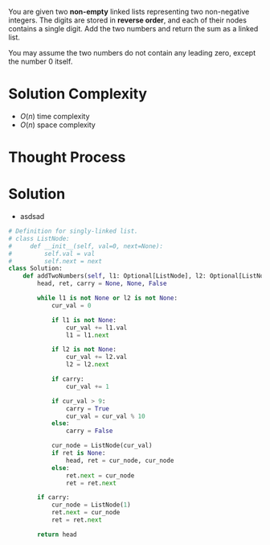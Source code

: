 You are given two **non-empty** linked lists representing two non-negative integers. The digits are stored in **reverse order**, and each of their nodes contains a single digit. Add the two numbers and return the sum as a linked list.

You may assume the two numbers do not contain any leading zero, except the number 0 itself.
# Solution Complexity
- $O(n)$ time complexity
- $O(n)$ space complexity
# Thought Process
# Solution
- asdsad
```Python
# Definition for singly-linked list.
# class ListNode:
#     def __init__(self, val=0, next=None):
#         self.val = val
#         self.next = next
class Solution:
	def addTwoNumbers(self, l1: Optional[ListNode], l2: Optional[ListNode]) -> Optional[ListNode]:
		head, ret, carry = None, None, False

		while l1 is not None or l2 is not None:
			cur_val = 0

			if l1 is not None:
				cur_val += l1.val
				l1 = l1.next

			if l2 is not None:
				cur_val += l2.val
				l2 = l2.next

			if carry:
				cur_val += 1

			if cur_val > 9:
				carry = True
				cur_val = cur_val % 10
			else:
				carry = False

			cur_node = ListNode(cur_val)
			if ret is None:
				head, ret = cur_node, cur_node
			else:
				ret.next = cur_node
				ret = ret.next 

		if carry:
			cur_node = ListNode(1)
			ret.next = cur_node
			ret = ret.next

		return head
```